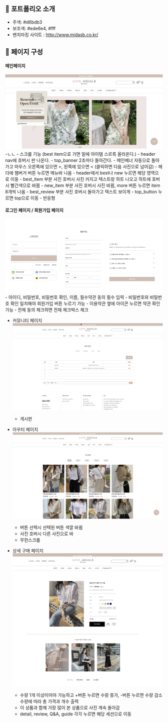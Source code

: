 ## 👻 포트폴리오 소개
- 주색: #d6bdb3
- 보조색: #ede6e4, #fff
- 벤치마킹 사이트 : http://www.midasb.co.kr/ 
		
## 👻 페이지 구성
#### 메인페이지
 <img src="./img/main1.png">
 -ㄴㄴ
- 스크롤 기능 (best item으로 가면 밑에 아이템 스르륵 올라온다.)
- header nav에 호버시 판 나온다.
- top_banner 2초마다 돌아간다.
- 메인베너 자동으로 돌아가고  마우스 오른쪽에 있으면 >, 왼쪽에 있으면 < (클릭하면 다음 사진으로 넘어감)
- 헤더에 햄버거 버튼 누르면 메뉴바 나옴
- header에서 best나 new 누르면 해당 영역으로 이동 
- best_item 부분 사진 호버시 사진 커지고 텍스트랑 하트 나오고 하트에 호버시 빨간색으로 바뀜
- new_item 부분 사진 호버시 사진 바뀜, more 버튼 누르면 item 8개씩 나옴
- best_review 부분 사진 호버시 돌아가고 텍스트 보이게 
- top_button 누르면 top으로 이동 
- 반응형 

#### 로그인 페이지 / 회원가입 페이지
<img src="./img/main2.png">
- 아이디, 비밀번호, 비밀번호 확인, 이름, 필수약관 동의 필수 입력 
- 비밀번호와 비밀번호 확인 일치해야 회원가입 버튼 누르기 가능 
- 이용약관 옆에 아이콘 누르면 약관 확인 가능 
- 전체 동의 체크하면 전체 체크박스 체크 

- 커뮤니티 페이지
  	<img src="./img/main3.png">
  	- 게시판 

- 아우터 페이지
  	<img src="./img/main4.png">
	- 버튼 선택시 선택된 버튼 색깔 바뀜
   	- 사진 호버시 다른 사진으로 바
   	- 무한스크롤

- 상세 구매 페이지
  	<img src="./img/main5.png">
	- 수량 1개 이상이어야 가능하고 +버튼 누르면 수량 증가, -버튼 누르면 수량 감소 수량에 따라 총 가격과 개수 출력 
	- 이 상품과 함께 가장 많이 본 상품으로 사진 계속 돌아감 
	- detail, review, Q&A, guide 각각 누르면 해당 세션으로 이동 
